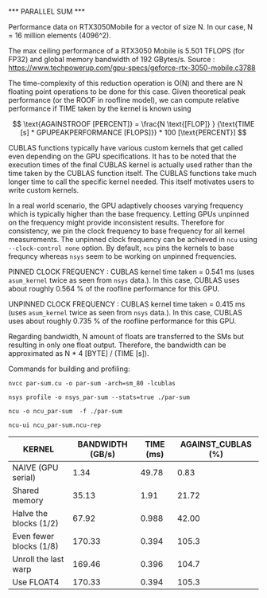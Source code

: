 *** PARALLEL SUM ***

Performance data on RTX3050Mobile for a vector of size N. In our case, N = 16 million elements (4096^2).

The max ceiling performance of a RTX3050 Mobile is 5.501 TFLOPS (for FP32) and global memory bandwidth of 192 GBytes/s.
Source : https://www.techpowerup.com/gpu-specs/geforce-rtx-3050-mobile.c3788


The time-complexity of this reduction operation  is O(N) and there are N floating point operations to be done for this case. Given theoretical peak performance (or the ROOF in roofline model), we can compute relative performance if TIME taken by the kernel is known using

$$ \text{AGAINSTROOF [PERCENT]} = \frac{N \text{[FLOP]} } {\text{TIME [s] *  GPUPEAKPERFORMANCE [FLOPS]}} * 100 [\text{PERCENT}] $$


CUBLAS functions typically have various custom kernels that get called even depending on the GPU specifications. It has to be noted that the execution times of the final CUBLAS kernel is actually used rather than the time taken by the CUBLAS function itself. The CUBLAS functions take much longer time to call the specific kernel needed. This itself motivates users to write custom kernels.


In a real world scenario, the GPU adaptively chooses varying frequency which is typically higher than the base frequency. Letting GPUs unpinned on the frequency might provide inconsistent results. Therefore for consistency, we pin the clock frequency to base frequency for all kernel measurements. The unpinned clock frequency can be achieved in `ncu` using `--clock-control none` option. By default, `ncu` pins the kernels to base frequncy whereas `nsys` seem to be working on unpinned frequencies.

PINNED CLOCK FREQUENCY : CUBLAS kernel time taken = 0.541 ms (uses `asum_kernel` twice as seen from `nsys` data.). In this case, CUBLAS uses about roughly 0.564 % of the roofline performance for this GPU.

UNPINNED CLOCK FREQUENCY : CUBLAS kernel time taken = 0.415 ms (uses `asum_kernel` twice as seen from `nsys` data.). In this case, CUBLAS uses about roughly 0.735 % of the roofline performance for this GPU.


Regarding bandwidth, N amount of floats are transferred to the SMs but resulting in only one float output. Therefore, the bandwidth can be approximated as N * 4 [BYTE] / (TIME [s]).

Commands for building and profiling:

`nvcc par-sum.cu -o par-sum -arch=sm_80 -lcublas`

`nsys profile -o nsys_par-sum --stats=true ./par-sum`

`ncu -o ncu_par-sum  -f ./par-sum`

`ncu-ui ncu_par-sum.ncu-rep`



|KERNEL    	  		|BANDWIDTH (GB/s)    	|TIME (ms) 	|AGAINST_CUBLAS (%)
| ------------------------- 	| --------------------- | ------------- | ----------------
|NAIVE (GPU serial)		|1.34			|49.78		|0.83
|Shared memory			|35.13			|1.91		|21.72
|Halve the blocks (1/2)		|67.92			|0.988		|42.00
|Even fewer blocks (1/8)	|170.33			|0.394		|105.3
|Unroll the last warp   	|169.46			|0.396		|104.7
|Use FLOAT4		   	|170.33			|0.394		|105.3

